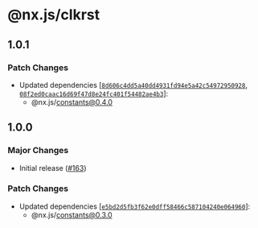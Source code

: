 # @nx.js/clkrst

## 1.0.1

### Patch Changes

- Updated dependencies [[`8d606c4dd5a40dd4931fd94e5a42c54972950928`](https://github.com/TooTallNate/nx.js/commit/8d606c4dd5a40dd4931fd94e5a42c54972950928), [`08f2ed0caac16d69f47d8e24fc401f54482ae4b3`](https://github.com/TooTallNate/nx.js/commit/08f2ed0caac16d69f47d8e24fc401f54482ae4b3)]:
  - @nx.js/constants@0.4.0

## 1.0.0

### Major Changes

- Initial release ([#163](https://github.com/TooTallNate/nx.js/pull/163))

### Patch Changes

- Updated dependencies [[`e5bd2d5fb3f62e0dff58466c587104240e064960`](https://github.com/TooTallNate/nx.js/commit/e5bd2d5fb3f62e0dff58466c587104240e064960)]:
  - @nx.js/constants@0.3.0
